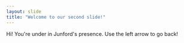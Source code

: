 ```yaml
---
layout: slide
title: "Welcome to our second slide!"
---
```

Hi! You're under in Junford's presence.
Use the left arrow to go back!
